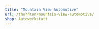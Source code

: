 ```yaml
---
title: "Mountain View Automotive"
url: /thornton/mountain-view-automotive/
shop: Autowerkstatt
---
```

